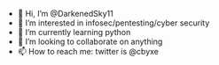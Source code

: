 - 👋 Hi, I’m @DarkenedSky11
- 👀 I’m interested in infosec/pentesting/cyber security
- 🌱 I’m currently learning python
- 💞️ I’m looking to collaborate on anything 
- 📫 How to reach me: twitter is @cbyxe

<!---
DarkenedSky11/DarkenedSky11 is a ✨ special ✨ repository because its `README.md` (this file) appears on your GitHub profile.
You can click the Preview link to take a look at your changes.
--->
